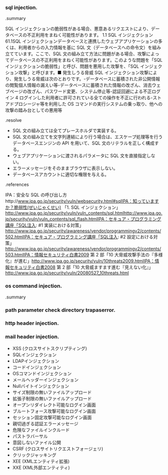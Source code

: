 ### sql injection.

.summary

SQL インジェクションの脆弱性がある場合、悪意あるリクエストにより、データベースの不正利用をまねく可能性があります。 1.1 SQL インジェクション 61.1SQL インジェクションデータベースと連携したウェブアプリケーションの多くは、利用者からの入力情報を基に SQL 文（データベースへの命令文）を組み立てています。ここで、SQL 文の組み立て方法に問題がある場合、攻撃によってデータベースの不正利用をまねく可能性があります。このような問題を「SQL インジェクションの脆弱性」と呼び、問題を悪用した攻撃を、「SQL インジェクション攻撃」と呼びます。■ 発生しうる脅威 SQL インジェクション攻撃により、発生しうる脅威は次のとおりです。-データベースに蓄積された非公開情報の閲覧個人情報の漏えい等-データベースに蓄積された情報の改ざん、消去ウェブページの改ざん、パスワード変更、システム停止等-認証回避による不正ログイン 4 ログインした利用者に許可されている全ての操作を不正に行われる-ストアドプロシージャ等を利用した OS コマンドの実行システムの乗っ取り、他への攻撃の踏み台としての悪用等

.resolve

- SQL 文の組み立ては全てプレースホルダで実装する。
- SQL 文の組み立てを文字列連結により行う場合は、エスケープ処理等を行うデータベースエンジンの API を用いて、SQL 文のリテラルを正しく構成する。
- ウェブアプリケーションに渡されるパラメータに SQL 文を直接指定しない。
- エラーメッセージをそのままブラウザに表示しない。
- データベースアカウントに適切な権限を与える。

.references

IPA：安全な SQL の呼び出し方http://www.ipa.go.jp/security/vuln/websecurity.html#sqlIPA：知っていますか？脆弱性(ぜいじゃくせい) 「1. SQL インジェクション」http://www.ipa.go.jp/security/vuln/vuln_contents/sql.htmlhttp://www.ipa.go.jp/security/vuln/vuln_contents/sql_flash.htmlIPA：セキュア・プログラミング講座「SQL注入: #1 実装における対策」http://www.ipa.go.jp/security/awareness/vendor/programmingv2/contents/502.htmlIPA：セキュア・プログラミング講座「SQL注入: #2 設定における対策」http://www.ipa.go.jp/security/awareness/vendor/programmingv2/contents/503.htmlIPA：情報セキュリティ白書2009 第 2 部「10 大脅威攻撃手法の『多様化』が進む」http://www.ipa.go.jp/security/vuln/10threats2009.htmlIPA：情報セキュリティ白書2008 第 2 部「10 大脅威ますます進む『見えない化』」http://www.ipa.go.jp/security/vuln/20080527_10threats.html

### os command injection.

.summary


### path parameter check directory trapaserror.

### http header injection.

### mail header injection.

- XSS (クロスサイトスクリプティング)
- SQLインジェクション
- LDAPインジェクション
- コードインジェクション
- OSコマンドインジェクション
- メールヘッダーインジェクション
- Nullバイトインジェクション
- サイズ制限の無いファイルアップロード
- 拡張子制限の無いファイルアップロード
- オープンリダイレクト可能なログイン画面
- ブルートフォース攻撃可能なログイン画面
- セッション固定攻撃可能なログイン画面
- 親切過ぎる認証エラーメッセージ
- 危険なファイルインクルード
- パストラバーサル
- 意図しないファイル公開
- CSRF (クロスサイトリクエストフォージェリ)
- クリックジャッキング
- XEE (XMLエンティティ拡張)
- XXE (XML外部エンティティ)
